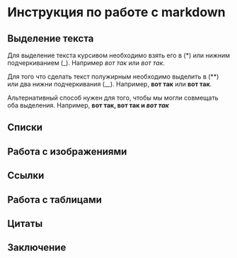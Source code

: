 # Инструкция по работе с markdown

## Выделение текста

Для выделение текста курсивом необходимо взять его в (*) или нижним подчеркиванием (_). Например *вот так* или _вот так_.

Для того что сделать текст полужирным необходимо выделить в (**) или два нижни подчеркивания (__).  Например, **вот так** или __вот так__.

Альтернативный способ нужен для того, чтобы мы могли совмещать оба выделения. Например, __вот так, вот так и *вот так*__



## Списки

## Работа с изображениями

## Ссылки

## Работа с таблицами

## Цитаты

## Заключение 
